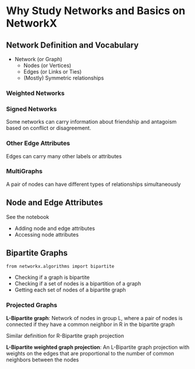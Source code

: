 # Why Study Networks and Basics on NetworkX
## Network Definition and Vocabulary
- Network (or Graph)
  - Nodes (or Vertices)
  - Edges (or Links or Ties)
  - (Mostly) Symmetric relationships
### Weighted Networks
### Signed Networks
Some networks can carry information about friendship and antagoism based on conflict or disagreement.
### Other Edge Attributes
Edges can carry many other labels or attributes
### MultiGraphs
A pair of nodes can have different types of relationships simultaneously

## Node and Edge Attributes
See the notebook
- Adding node and edge attributes
- Accessing node attributes

## Bipartite Graphs
`from networkx.algorithms import bipartite`
- Checking if a graph is bipartite
- Checking if a set of nodes is a bipartition of a graph
- Getting each set of nodes of a bipartite graph
### Projected Graphs
**L-Bipartite graph**: Network of nodes in group L, where a pair of nodes is connected if they have a common neighbor in R in the bipartite graph

Similar definition for R-Bipartite graph projection

**L-Bipartite weighted graph projection**: An L-Bipartite graph projection with weights on the edges that are proportional to the number of common neighbors between the nodes
